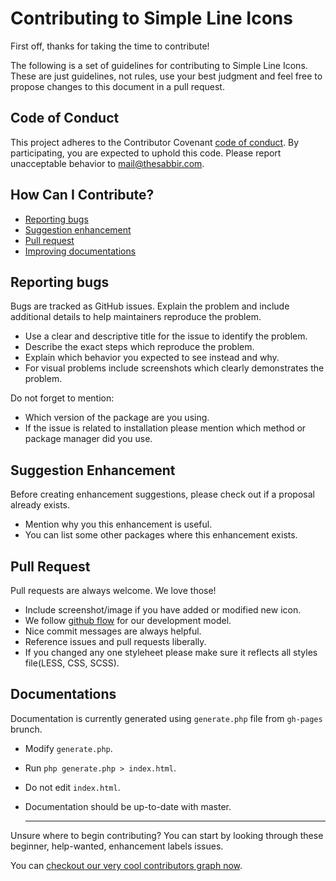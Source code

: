 # Contributing to Simple Line Icons

First off, thanks for taking the time to contribute!

The following is a set of guidelines for contributing to Simple Line Icons. These are just guidelines, not rules, use
your best judgment and feel free to propose changes to this document in a pull request.

## Code of Conduct

This project adheres to the Contributor Covenant [code of conduct](CODE_OF_CONDUCT.md). By participating, you are
expected to uphold this code. Please report unacceptable behavior to mail@thesabbir.com.

## How Can I Contribute?

- [Reporting bugs](#reporting-bugs)
- [Suggestion enhancement](#suggestion-enhancement)
- [Pull request](#pull-request)
- [Improving documentations](#documentations)

## Reporting bugs

Bugs are tracked as GitHub issues. Explain the problem and include additional details to help maintainers reproduce the
problem.

- Use a clear and descriptive title for the issue to identify the problem.
- Describe the exact steps which reproduce the problem.
- Explain which behavior you expected to see instead and why.
- For visual problems include screenshots which clearly demonstrates the problem.

Do not forget to mention:

- Which version of the package are you using.
- If the issue is related to installation please mention which method or package manager did you use.

## Suggestion Enhancement

Before creating enhancement suggestions, please check out if a proposal already exists.

- Mention why you this enhancement is useful.
- You can list some other packages where this enhancement exists.

## Pull Request

Pull requests are always welcome. We love those!

- Include screenshot/image if you have added or modified new icon.
- We follow [github flow](https://guides.github.com/introduction/flow/) for our development model.
- Nice commit messages are always helpful.
- Reference issues and pull requests liberally.
- If you changed any one styleheet please make sure it reflects all styles file(LESS, CSS, SCSS).

## Documentations

Documentation is currently generated using `generate.php` file from `gh-pages` brunch.

- Modify `generate.php`.
- Run `php generate.php > index.html`.
- Do not edit `index.html`.
- Documentation should be up-to-date with master.

  ___

Unsure where to begin contributing? You can start by looking through these beginner, help-wanted, enhancement labels
issues.

You
can [checkout our very cool contributors graph now](https://github.com/thesabbir/simple-line-icons/graphs/contributors).
